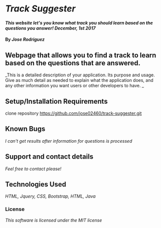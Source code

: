 # _Track Suggester_

#### _This website let's you know what track you should learn based on the questions you answer! December, 1st 2017_

#### By _**Jose Rodriguez**_

## Webpage that allows you to find a track to learn based on the questions that are answered.

_This is a detailed description of your application. Its purpose and usage.  Give as much detail as needed to explain what the application does, and any other information you want users or other developers to have. _

## Setup/Installation Requirements

 clone repository https://github.com/jose02460/track-suggester.git


## Known Bugs

_I can't get results after information for questions is processed_

## Support and contact details

_Feel free to contact please!_

## Technologies Used

_HTML, Jquery, CSS, Bootstrap, HTML, Java_

### License

*This software is licensed under the MIT license*

